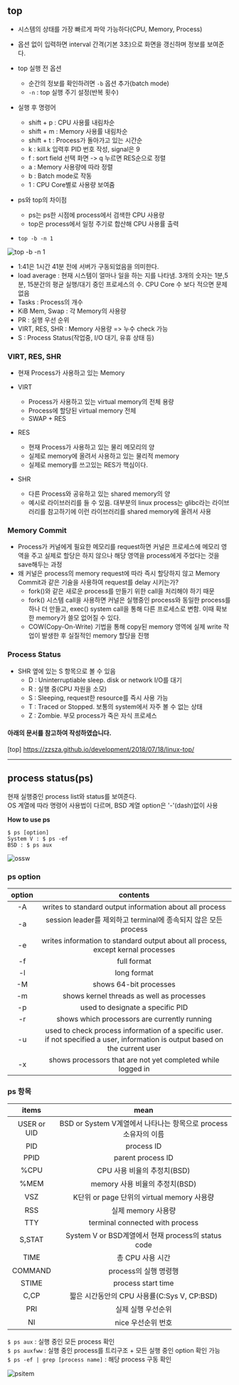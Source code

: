 ## top
* 시스템의 상태를 가장 빠르게 파악 가능하다(CPU, Memory, Process)
* 옵션 없이 입력하면 interval 간격(기본 3초)으로 화면을 갱신하며 정보를 보여준다.
* top 실행 전 옵션
  + 순간의 정보를 확인하려면 `-b` 옵션 추가(batch mode)
  + `-n` : top 실행 주기 설정(반복 횟수)
  
* 실행 후 명령어
  + shift + p : CPU 사용률 내림차순
  + shift + m : Memory 사용률 내림차순
  + shift + t : Process가 돌아가고 있는 시간순
  + k : kill.k 입력후 PID 번호 작성, signal은 9
  + f : sort field 선택 화면 -> q 누르면 RES순으로 정렬
  + a : Memory 사용량에 따라 정렬
  + b : Batch mode로 작동
  + 1 : CPU Core별로 사용량 보여줌
 
* ps와 top의 차이점
  + ps는 ps한 시점에 process에서 검색한 CPU 사용량
  +  top은 process에서 일정 주기로 합산해 CPU 사용률 출력

* `top -b -n 1`

![top -b -n 1](https://user-images.githubusercontent.com/98371516/168509598-a8527ca7-6750-4c7c-8031-b68191ced0f1.PNG)

* 1:41은 1시간 41분 전에 서버가 구동되었음을 의미한다.
* load average : 현재 시스템이 얼마나 일을 하는 지를 나타냄. 3개의 숫자는 1분,5분, 15분간의 평균 실행/대기 중인 프로세스의 수. CPU Core 수 보다 적으면 문제 없음
* Tasks : Process의 개수
* KiB Mem, Swap : 각 Memory의 사용량
* PR : 실행 우선 순위
* VIRT, RES, SHR : Memory 사용량 => 누수 check 가능
* S : Process Status(작업중, I/O 대기, 유휴 상태 등)

### VIRT, RES, SHR
* 현재 Process가 사용하고 있는 Memory
* VIRT
  + Process가 사용하고 있는 virtual memory의 전체 용량
  + Process에 할당된 virtual memory 전체
  + SWAP + RES

* RES
  + 현재 Process가 사용하고 있는 물리 메모리의 양
  + 실제로 memory에 올려서 사용하고 있는 물리적 memory
  + 실제로 memory를 쓰고있는 RES가 핵심이다.

* SHR
  + 다른 Process와 공유하고 있는 shared memory의 양
  + 예시로 라이브러리를 들 수 있음. 대부분의 linux process는 glibc라는 라이브러리를 참고하기에 이런 라이브러리를 shared memory에 올려서 사용
 
 ### Memory Commit
 * Process가 커널에게 필요한 메모리를 request하면 커널은 프로세스에 메모리 영역을 주고 실제로 할당은 하지 않으나 해당 영역을 process에게 주었다는 것을 save해두는 과정
 * 왜 커널은 process의 memory request에 따라 즉시 할당하지 않고 Memory Commit과 같은 기술을 사용하여 request를 delay 시키는가?
   + fork()와 같은 새로운 process를 만들기 위한 call을 처리해야 하기 때문
   + fork() 시스템 call을 사용하면 커널은 실행중인 process와 동일한 process를 하나 더 만들고, exec() system call을 통해 다른 프로세스로 변함. 이때 확보한 memory가 쓸모 없어질 수 있다.
   + COW(Copy-On-Write) 기법을 통해 copy된 memory 영역에 실제 write 작업이 발생한 후 실질적인 memory 할당을 진행

### Process Status
* SHR 옆에 있는 S 항목으로 볼 수 있음
  + D : Uninterruptiable sleep. disk or network I/O를 대기
  + R : 실행 중(CPU 자원을 소모)
  + S : Sleeping, request한 resource를 즉시 사용 가능
  + T : Traced or Stopped. 보통의 system에서 자주 볼 수 없는 상태
  + Z : Zombie. 부모 process가 죽은 자식 프로세스
 
 
 #### 아래의 문서를 참고하여 작성하였습니다.
 [top] https://zzsza.github.io/development/2018/07/18/linux-top/
 
 
 ---
 
 
## process status(ps)
현재 실행중인 process list와 status를 보여준다.  
OS 계열에 따라 명령어 사용법이 다르며, BSD 계열 option은 '-'(dash)없이 사용

**How to use ps**
```
$ ps [option]
System V : $ ps -ef
BSD : $ ps aux
```
![ossw](https://user-images.githubusercontent.com/98371516/169723685-da634032-e121-428e-9c57-1fc9a46cad33.PNG)


### ps option
| option | contents |
|:---:|:---:|
| -A | writes to standard output information about all process |
| -a | session leader를 제외하고 terminal에 종속되지 않은 모든 process|
| -e | writes information to standard output about all process, except kernal processes |
| -f | full format |
| -l | long format |
| -M | shows 64-bit processes |
| -m | shows kernel threads as well as processes |
| -p | used to designate a specific PID |
| -r | shows which processors are currently running |
| -u | used to check process information of a specific user.</br>if not specified a user, information is output based on the current user |
| -x | shows processors that are not yet completed while logged in |


### ps 항목
| items | mean |
|:---:|:---:|
| USER or UID | BSD or System V계열에서 나타나는 항목으로 process 소유자의 이름 |
| PID | process ID |
| PPID | parent process ID |
| %CPU | CPU 사용 비율의 추정치(BSD) |
| %MEM | memory 사용 비율의 추정치(BSD) |
| VSZ | K단위 or page 단위의 virtual memory 사용량 |
| RSS | 실제 memory 사용량 |
| TTY | terminal connected with process |
| S,STAT | System V or BSD계열에서 현재 process의 status code |
| TIME | 총 CPU 사용 시간 |
| COMMAND | process의 실행 명령행 |
| STIME | process start time |
| C,CP | 짧은 시간동안의 CPU 사용률(C:Sys V, CP:BSD) |
| PRI | 실제 실행 우선순위 |
| NI | nice 우선순위 번호 |


` $ ps aux ` : 실행 중인 모든 process 확인  
` $ ps auxfww ` : 실행 중인 process를 트리구조 + 모든 실행 중인 option 확인 가능  
` $ ps -ef | grep [process name] ` : 해당 process 구동 확인

![psitem](https://user-images.githubusercontent.com/98371516/169727287-c7b80df6-1d05-4fed-aefb-3374f8c64e72.PNG)


